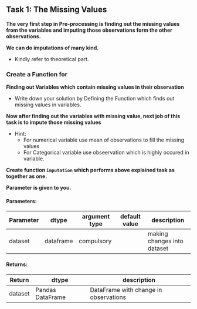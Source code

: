 ## Task 1: The Missing Values

**The very first step in Pre-processing is finding out the missing values from the variables and imputing those observations form the other observations.**

**We can do imputations of many kind.**
- Kindly refer to theoretical part. 

### Create a Function for

**Finding out Variables which contain missing values in their observation**

- Write down your solution by Defining the Function which finds out missing values in variables.

**Now after finding out the variables with missing value, next job of this task is to impute those missing values**


- Hint:
    - For numerical variable use mean of observations to fill the missing values
    - For Categorical variable use obseervation which is highly occured in variable.
    
**Create function `imputation` which performs above explained task as together as one.**

**Parameter is given to you.**
  
#### Parameters:

| Parameter | dtype | argument type | default value | description |
| --- | --- | --- | --- | --- | 
| dataset| dataframe | compulsory |  | making changes into dataset |


#### Returns:

| Return | dtype | description |
| --- | --- | --- | 
|dataset|Pandas DataFrame|DataFrame with change in observations|